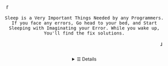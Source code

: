 <p align="left"><strong><samp>「</samp></strong></p><p align="center">
    <samp>
    Sleep is a Very Important Things Needed by any Programmers. If you face any errors, Go head to your bed, and Start Sleeping with Imaginating your Error. While you wake up, You'll find the fix solutions.
    </samp>
    <br>
</p><p align="right"><strong><samp>」</samp></strong></p>
<br>
<details align="center">
<summary>&#9776; Details</summary>
    <h2></h2>
    <pre align="center">
---- FAVORITED ACTIVITY TYPE ----
BATH
CODE A DISCORD BOT
LEARNING LESSON IN SCHOOL
EAT
SLEEP
REPEAT();
---- END OF FAVORITED ACTIVITY TYPE ----
    </pre>
    <br>
    <p align="center">
        <samp>
        &#9993; <a href="mailto:falcxxdev@gmail.com" target="_blank">E-Mail</a> &nbsp;
    	&#128172; <a href="https://discord.gg/j2MfuWySfD" target="_blank">Discord</a> &nbsp;
        📦 <a href="https://twitter.com/falcxxr" target="_blank">Twitter</a> &nbsp;
        📷 <a href="https://instagram.com/falcxxr" target="_blank">Instagram</a>
        </samp>
    </p>
    <h2></h2>
    <p align="center">
        <a href="#ǝɔϟlʍo" target="_blank">
            <img alt="Top Language" src="https://github-readme-stats.vercel.app/api/top-langs/?bg_color=00000000&layout=compact&username=gifaldyazkaa&hide_border=true&title_color=373e4d&text_color=3b4252"/>
            <img alt="GitHub Stats" src="https://github-readme-stats.vercel.app/api?bg_color=00000000&username=gifaldyazkaa&show_icons=true&hide=commits&hide_border=true&icon_color=4C566A&title_color=373e4d&text_color=3b4252"/>
        </a>
    </p>
</details>
